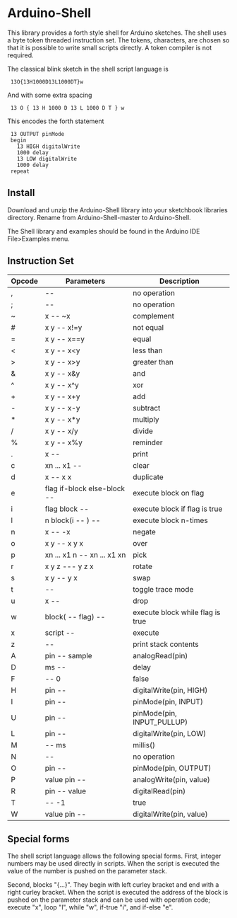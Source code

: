 # Arduino-Shell

This library provides a forth style shell for Arduino
sketches. The shell uses a byte token threaded instruction set. The
tokens, characters, are chosen so that it is possible to write small
scripts directly. A token compiler is not required.

The classical blink sketch in the shell script language is
````
 13O{13H1000D13L1000DT}w
````
And with some extra spacing
````
 13 O { 13 H 1000 D 13 L 1000 D T } w
````
This encodes the forth statement
````
 13 OUTPUT pinMode
 begin
   13 HIGH digitalWrite
   1000 delay
   13 LOW digitalWrite
   1000 delay
 repeat
````

## Install

Download and unzip the Arduino-Shell library into your sketchbook
libraries directory. Rename from Arduino-Shell-master to Arduino-Shell.

The Shell library and examples should be found in the Arduino IDE
File>Examples menu.

## Instruction Set

Opcode | Parameters | Description
--------|------------|------------
, | -- | no operation
; | -- | no operation
~ | x -- ~x | complement
# | x y -- x!=y | not equal
= | x y -- x==y | equal
< | x y -- x<y | less than
> | x y -- x>y | greater than
& | x y -- x&y | and
^ | x y -- x^y | xor
+ | x y -- x+y | add
- | x y -- x-y | subtract
* | x y -- x*y | multiply
/ | x y -- x/y | divide
% | x y -- x%y | reminder
. | x -- | print
c | xn ... x1 -- | clear
d | x -- x x | duplicate
e | flag if-block else-block -- | execute block on flag
i | flag block -- | execute block if flag is true
l | n block(i -- ) -- | execute block n-times
n | x -- -x | negate
o | x y -- x y x | over
p | xn ... x1 n -- xn ... x1 xn | pick
r | x y z --- y z x | rotate
s | x y -- y x | swap
t | -- | toggle trace mode
u | x -- | drop
w | block( -- flag) -- | execute block while flag is true
x | script -- | execute
z | -- | print stack contents
A | pin -- sample | analogRead(pin)
D | ms -- | delay
F | -- 0 | false
H | pin -- | digitalWrite(pin, HIGH)
I | pin -- | pinMode(pin, INPUT)
U | pin -- | pinMode(pin, INPUT_PULLUP)
L | pin -- | digitalWrite(pin, LOW)
M | -- ms | millis()
N | -- | no operation
O | pin -- | pinMode(pin, OUTPUT)
P | value pin -- | analogWrite(pin, value)
R | pin --  value | digitalRead(pin)
T | -- -1 | true
W | value pin -- | digitalWrite(pin, value)

## Special forms

The shell script language allows the following special forms. First,
integer numbers may be used directly in scripts. When the script is
executed the value of the number is pushed on the parameter stack.

Second, blocks "{...}". They begin with left curley bracket and end
with a right curley bracket. When the script is executed the address
of the block is pushed on the parameter stack and can be used with
operation code; execute "x", loop "l", while "w", if-true "i", and
if-else "e".
